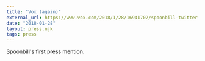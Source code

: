 ```yaml
---
title: "Vox (again)"
external_url: https://www.vox.com/2018/1/28/16941702/spoonbill-twitter-bio-location-change-emails-bioischanged
date: "2018-01-28"
layout: press.njk
tags: press
---
```


Spoonbill's first press mention.
